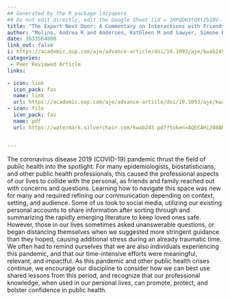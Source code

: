 ```yaml
---
## Generated by the R package lazyapero
## Do not edit directly, edit the Google Sheet [id = 1HPQDH3tOXtZb1DV--8wR9CKAzUz5aywWc2vM3OQ5SrU]
title: "The Expert Next Door: A Commentary on Interactions with Friends and Family During the SARS-CoV-2 Pandemic"
author: "Molino, Andrea R and Andersen, Kathleen M and Sawyer, Simone B and Ðoàn, Lan N and Rivera, Yonaira M and James, Bryan D and Fox, Matthew P and Murray, Eleanor J and **D’Agostino McGowan, Lucy** and Jarrett, Brooke A"
date: 1633564800
link_out: false
i: https://academic.oup.com/aje/advance-article/doi/10.1093/aje/kwab245/6383105?rss=1
categories:
 - Peer Reviewed Article
links:

- icon: link
  icon_pack: fas
  name: link
  url: https://academic.oup.com/aje/advance-article/doi/10.1093/aje/kwab245/6383105?rss=1
- icon: file
  icon_pack: fas
  name: pdf
  url: https://watermark.silverchair.com/kwab245.pdf?token=AQECAHi208BE49Ooan9kkhW_Ercy7Dm3ZL_9Cf3qfKAc485ysgAAAtYwggLSBgkqhkiG9w0BBwagggLDMIICvwIBADCCArgGCSqGSIb3DQEHATAeBglghkgBZQMEAS4wEQQM0AoO0uEzy-2aYHyZAgEQgIICiRKhUxuKx-lGlcAYkitZxI_Djz5KvJBvWxi5eyO56_Z9KwPgmBgTp6tRbawP8zJP7eHIj3kKLtUvVlQ12Lnvu2Cwg143vAxvpCYg4J0y6RyZzeiNK-BlhYAFMzPEbINHMkny8b_-tLbb9WbeYykJJvfHolMCwDgeX3PifOItpQyw0SUxAO4hhhJFPLlhnrd2N1PiWyco3cP-v5ylzAXglz9ovCuV5XH36WI9TluCipHXWXOLhNJPxMLVGk6Lagc3FD8k8MOySdUHAMxvqZscwGAxVaZsnoQpOHwvUiitSeYiDwBLxG_GQj-toR58MsXRq2avrhWeKHB-kMzkjX582nCBYRuDu7BRAezb5iKrdrXWDMZ9WYZ9zQmC1ifefA_Akcn4Lqsqci3U_iiluMU_9Y0B5uazzULL_6-ARt_4J9jC_5sLzjEOt4jv5oPsTz9SYN--CTZMAK8jMiqsTXodpO5CU7f_gpbLCILaKqC_M8XAw9hb1Tkpy_2j6f9QVBoLKzPl_W2euLvyRBXYSJmKsr2RFEigN0mTMeRYOpAiT_MWiCoFPdPCjGxhHwdDFtBvbdGBoWkr1sB28Xjui3qL1rjOBE_SEdTOyaBe4toHXeMAgRGaTuZjAK9-8c-eF0zbhPhMJDe9PQJWWHSAv27E0cucGsySkFeUWO9XQuD_6y5yaZUVQPIKlp7cuOWnWLD-ddq6uMuCDfC8mrm3AH8P9bRB_Byp8wWfSi-fRSZxDzcEG6U8WxRP05pWc6KS3CzuupAAg17RRhrnzgS6MDPMWJD3Cwn0Zy9vqaHT6XqRSP9AzKmghU9kG8fYj4tv7Yk9xnmHgcEtswAVcEU8eQo8J2YYDLLb7lZbtkQ


---
```


The coronavirus disease 2019 (COVID-19) pandemic thrust the field of public health into the spotlight. For many epidemiologists, biostatisticians, and other public health professionals, this caused the professional aspects of our lives to collide with the personal, as friends and family reached out with concerns and questions. Learning how to navigate this space was new for many and required refining our communication depending on context, setting, and audience. Some of us took to social media, utilizing our existing personal accounts to share information after sorting through and summarizing the rapidly emerging literature to keep loved ones safe. However, those in our lives sometimes asked unanswerable questions, or began distancing themselves when we suggested more stringent guidance than they hoped, causing additional stress during an already traumatic time. We often had to remind ourselves that we are also individuals experiencing this pandemic, and that our time-intensive efforts were meaningful, relevant, and impactful. As this pandemic and other public health crises continue, we encourage our discipline to consider how we can best use shared lessons from this period, and recognize that our professional knowledge, when used in our personal lives, can promote, protect, and bolster confidence in public health.

